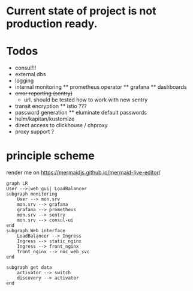 # Current state of project is not production ready.


# Todos

* consul!!!
* external dbs 
* logging
* internal monitoring
** prometheus operator
** grafana
** dashboards
* ~~error reporting (sentry)~~
    * url. should be tested how to work with new sentry
* transit encryption
** istio ??? 
* password generation
** eluminate default passwords
* helm/kapitan/kustomize
* direct access to clickhouse / chproxy
* proxy support ? 



# principle scheme

render me on https://mermaidjs.github.io/mermaid-live-editor/
```
graph LR
User -->|web gui| LoadBalancer
subgraph monitoring
    User --> mon.srv
    mon.srv --> grafana
    grafana --> prometheus
    mon.srv --> sentry 
    mon.srv --> consul-ui
end
subgraph Web interface
    LoadBalancer --> Ingress
    Ingress --> static_nginx
    Ingress --> front_nginx
    front_nginx --> noc_web_svc
end

subgraph get data
    activator --> switch
    discovery --> activator
end

```
